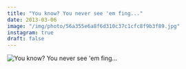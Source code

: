 ```yaml
---
title: "You know? You never see 'em fing..."
date: 2013-03-06
image: "/img/photo/56a355e6a8f6d310c37c1cfc8f9b3f89.jpg"
instagram: true
draft: false
---
```


![You know? You never see 'em fing...](/img/photo/56a355e6a8f6d310c37c1cfc8f9b3f89.jpg)
